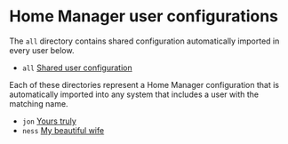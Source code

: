 # Home Manager user configurations

The `all` directory contains shared configuration automatically imported in every user below. 

- `all` [Shared user configuration](https://github.com/suderman/nixos/tree/main/users/all)

Each of these directories represent a Home Manager configuration that is automatically imported 
into any system that includes a user with the matching name.

- `jon` [Yours truly](https://github.com/suderman/nixos/tree/main/users/jon)
- `ness` [My beautiful wife](https://github.com/suderman/nixos/tree/main/users/ness)
